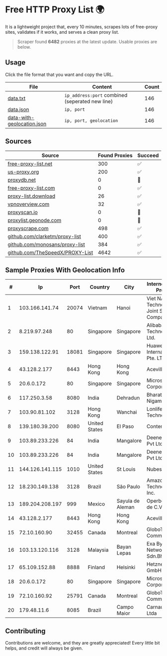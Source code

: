 
# Free HTTP Proxy List 🌍

It is a lightweight project that, every 10 minutes, scrapes lots of free-proxy sites, validates if it works, and serves a clean proxy list.


> Scraper found **6482** proxies at the latest update. Usable proxies are below.

## Usage

Click the file format that you want and copy the URL.


|File|Content|Count|
|----|-------|-----|
|[data.txt](https://raw.githubusercontent.com/themiralay/Proxy-List-World/master/data.txt)|`ip_address:port` combined (seperated new line)|146|
|[data.json](https://raw.githubusercontent.com/themiralay/Proxy-List-World/master/data.json)|`ip, port`|146|
|[data-with-geolocation.json](https://raw.githubusercontent.com/themiralay/Proxy-List-World/master/data-with-geolocation.json)|`ip, port, geolocation`|146|

## Sources

|Source|Found Proxies|Succeed|
|------|-------------|-------|
|[free-proxy-list.net](https://free-proxy-list.net)|300|✅|
|[us-proxy.org](https://www.us-proxy.org)|200|✅|
|[proxydb.net](http://proxydb.net)|0|🚫|
|[free-proxy-list.com](https://free-proxy-list.com/?page=&port=&type%5B%5D=http&type%5B%5D=https&up_time=0&search=Search)|0|✅|
|[proxy-list.download](https://www.proxy-list.download/HTTP)|26|✅|
|[vpnoverview.com](https://vpnoverview.com/privacy/anonymous-browsing/free-proxy-servers)|32|✅|
|[proxyscan.io](https://www.proxyscan.io)|0|🚫|
|[proxylist.geonode.com](https://proxylist.geonode.com/api/proxy-list?limit=300&page=1&sort_by=lastChecked&sort_type=desc&protocols=http,https)|0|🚫|
|[proxyscrape.com](https://api.proxyscrape.com/v2/?request=displayproxies&protocol=http&timeout=10000&country=all&ssl=all&anonymity=all)|498|✅|
|[github.com/clarketm/proxy-list](https://raw.githubusercontent.com/clarketm/proxy-list/master/proxy-list-raw.txt)|400|✅|
|[github.com/monosans/proxy-list](https://raw.githubusercontent.com/monosans/proxy-list/main/proxies/http.txt)|384|✅|
|[github.com/TheSpeedX/PROXY-List](https://raw.githubusercontent.com/TheSpeedX/PROXY-List/master/http.txt)|4642|✅|


## Sample Proxies With Geolocation Info

|#|Ip|Port|Country|City|Internet Service Provider|
|-|--|----|-------|----|-------------------------|
|1|103.166.141.74|20074|Vietnam|Hanoi|Viet NAM Cloud Technology Joint Stock Company|
|2|8.219.97.248|80|Singapore|Singapore|Alibaba (US) Technology Co., Ltd.|
|3|159.138.122.91|18081|Singapore|Singapore|Huawei International Pte. LTD|
|4|43.128.2.177|8443|Hong Kong|Hong Kong|Aceville Pte.ltd|
|5|20.6.0.172|80|Singapore|Singapore|Microsoft Corporation|
|6|117.250.3.58|8080|India|Dehradun|Bharat Sanchar Nigam Ltd|
|7|103.90.81.102|3128|Hong Kong|Wanchai|Lonlife Technology Co.|
|8|139.180.39.200|8080|United States|El Paso|Conterra|
|9|103.89.233.226|84|India|Mangalore|Deenet Services Pvt Ltd|
|10|103.89.233.226|84|India|Mangalore|Deenet Services Pvt Ltd|
|11|144.126.141.115|1010|United States|St Louis|Nubes, LLC|
|12|18.230.149.138|3128|Brazil|São Paulo|Amazon Technologies Inc.|
|13|189.204.208.197|999|Mexico|Sayula de Aleman|Operbes, S.A. de C.V.|
|14|43.128.2.177|8443|Hong Kong|Hong Kong|Aceville Pte.ltd|
|15|72.10.160.90|32455|Canada|Montreal|GloboTech Communications|
|16|103.13.120.116|3128|Malaysia|Bayan Lepas|Exa Bytes Network Sdn.Bhd.|
|17|65.109.152.88|8888|Finland|Helsinki|Hetzner Online GmbH|
|18|20.6.0.172|80|Singapore|Singapore|Microsoft Corporation|
|19|72.10.160.92|25791|Canada|Montreal|GloboTech Communications|
|20|179.48.11.6|8085|Brazil|Campo Maior|Carnaubanet Ltda|



## Contributing

Contributions are welcome, and they are greatly appreciated! Every
little bit helps, and credit will always be given.

